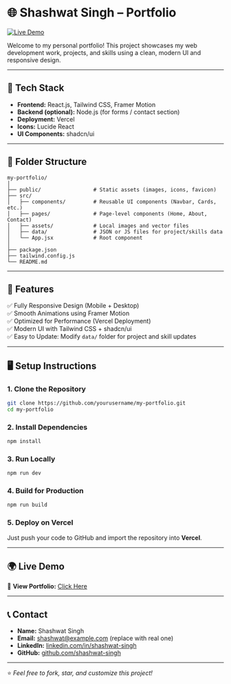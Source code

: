 # 🌐 Shashwat Singh – Portfolio

[![Live Demo](https://img.shields.io/badge/Live%20Demo-Visit%20Now-2ea44f?style=for-the-badge&logo=vercel)](https://my-portfolio-7uhi7k2m8-shashwat-singhs-projects-cfa23b8b.vercel.app/)

Welcome to my personal portfolio! This project showcases my web development work, projects, and skills using a clean, modern UI and responsive design.

---

## 🚀 Tech Stack

- **Frontend:** React.js, Tailwind CSS, Framer Motion
- **Backend (optional):** Node.js (for forms / contact section)
- **Deployment:** Vercel
- **Icons:** Lucide React
- **UI Components:** shadcn/ui

---

## 📁 Folder Structure

```
my-portfolio/
│
├── public/                 # Static assets (images, icons, favicon)
├── src/
│   ├── components/         # Reusable UI components (Navbar, Cards, etc.)
│   ├── pages/              # Page-level components (Home, About, Contact)
│   ├── assets/             # Local images and vector files
│   ├── data/               # JSON or JS files for project/skills data
│   └── App.jsx             # Root component
│
├── package.json
├── tailwind.config.js
└── README.md
```

---

## 🧩 Features

✅ Fully Responsive Design (Mobile + Desktop)  
✅ Smooth Animations using Framer Motion  
✅ Optimized for Performance (Vercel Deployment)  
✅ Modern UI with Tailwind CSS + shadcn/ui  
✅ Easy to Update: Modify `data/` folder for project and skill updates  

---

## 🖥️ Setup Instructions

### 1. Clone the Repository
```bash
git clone https://github.com/yourusername/my-portfolio.git
cd my-portfolio
```

### 2. Install Dependencies
```bash
npm install
```

### 3. Run Locally
```bash
npm run dev
```

### 4. Build for Production
```bash
npm run build
```

### 5. Deploy on Vercel
Just push your code to GitHub and import the repository into **Vercel**.

---

## 🌍 Live Demo

🎯 **View Portfolio:** [Click Here](https://my-portfolio-7uhi7k2m8-shashwat-singhs-projects-cfa23b8b.vercel.app/)

---

## 📞 Contact

- **Name:** Shashwat Singh  
- **Email:** shashwat@example.com (replace with real one)  
- **LinkedIn:** [linkedin.com/in/shashwat-singh](https://linkedin.com/in/shashwat-singh)  
- **GitHub:** [github.com/shashwat-singh](https://github.com/shashwat-singh)

---

⭐ *Feel free to fork, star, and customize this project!*  
